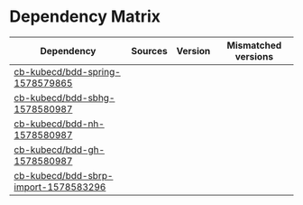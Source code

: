 # Dependency Matrix

Dependency | Sources | Version | Mismatched versions
---------- | ------- | ------- | -------------------
[cb-kubecd/bdd-spring-1578579865](https://github.com/cb-kubecd/bdd-spring-1578579865.git) |  | []() | 
[cb-kubecd/bdd-sbhg-1578580987](https://github.com/cb-kubecd/bdd-sbhg-1578580987.git) |  | []() | 
[cb-kubecd/bdd-nh-1578580987](https://github.com/cb-kubecd/bdd-nh-1578580987.git) |  | []() | 
[cb-kubecd/bdd-gh-1578580987](https://github.com/cb-kubecd/bdd-gh-1578580987.git) |  | []() | 
[cb-kubecd/bdd-sbrp-import-1578583296](https://github.com/cb-kubecd/bdd-sbrp-import-1578583296.git) |  | []() | 
